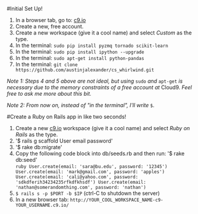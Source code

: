 #Initial Set Up!

1. In a browser tab, go to: <a href="https://c9.io/" target="_blank">c9.io</a>
2. Create a new, free account.
3. Create a new workspace (give it a cool name) and select _Custom_ as the type.
4. In the terminal: `sudo pip install pyzmq tornado scikit-learn`
5. In the terminal: `sudo pip install ipython --upgrade`
6. In the terminal: `sudo apt-get install python-pandas`
7. In the terminal: `git clone https://github.com/austinjalexander/cs_whirlwind.git`

_Note 1: Steps 4 and 5 above are not ideal, but using_ `sudo` _and_ `apt-get` _is necessary due to the memory constraints of a free account at_ Cloud9. _Feel free to ask me more about this bit._

_Note 2: From now on, instead of "in the terminal", I'll write_ `$`.


#Create a Ruby on Rails app in like two seconds!

1. Create a new <a href="https://c9.io/" target="_blank">c9.io</a> workspace (give it a cool name) and select _Ruby on Rails_ as the type.
2. '$ rails g scaffold User email password'
3. '$ rake db:migrate'
4. Copy the following code block into db/seeds.rb and then run: '$ rake db:seed'  
        ```ruby
        User.create(email: 'sara@bu.edu', password: '12345')
        User.create(email: 'mark@gmail.com', password: 'apples')
        User.create(email: 'cali@yahoo.com', password: 'sdkdferih34234235rfkdfkhsdf')
        User.create(email: 'nathan@somerandomthing.com', password: 'nathan')
        ```
5. `$ rails s -p $PORT -b $IP` (ctrl-C to shutdown the server)
6. In a new browser tab: `http://YOUR_COOL_WORKSPACE_NAME-c9-YOUR_USERNAME.c9.io/`
